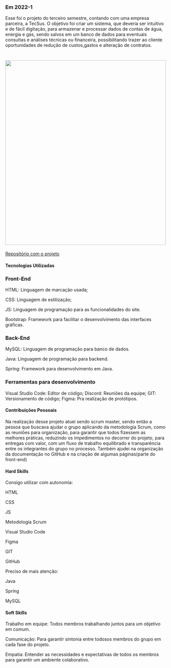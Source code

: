 ### Em 2022-1
Esse foi o projeto do terceiro semestre, contando com uma empresa parceira, a TecSus. O objetivo foi criar um sistema, que deveria ser intuitivo e de fácil digitação, para armazenar e processar dados de contas de água, energia e gás, sendo salvos em um banco de dados para eventuais consultas e análises técnicas ou financeira, possibilitando trazer ao cliente oportunidades de redução de custos,gastos e alteração de contratos.

<h1 align="center"><img src = "https://github.com/GustavoAndo/portifolio-TG/blob/main/img/3-semestre.gif" width="100%" height="580px"></h1>



[Repositório com o projeto](https://github.com/NewInoDevs/NewInoDevs)

#### Tecnologias Utilizadas

### Front-End

HTML: Linguagem de marcação usada;

CSS: Linguagem de estilização;

JS: Linguagem de programação para as funcionalidades do site.

Bootstrap: Framework para facilitar o desenvolvimento das interfaces gráficas.

### Back-End

MySQL: Linguagem de programação para banco de dados.

Java: Linguagem de programação para backend.

Spring: Framework para desenvolvimento em Java.

### Ferramentas para desenvolvimento

Visual Studio Code: Editor de código;
Discord: Reuniões da equipe;
GIT: Versionamento de código;
Figma: Pra realização de protótipos.

#### Contribuições Pessoais
Na realização desse projeto atuei sendo scrum master, sendo então a pessoa que buscava ajudar o grupo aplicando da metodologia Scrum, como as reuniões para organização, para garantir que todos fizessem as melhores práticas, reduzindo os impedimentos no decorrer do projeto, para entregas com valor, com um fluxo de trabalho equilibrado e transparência entre os integrantes do grupo no processo. Também ajudei na organização da documentação no GitHub e na criação de algumas páginas(parte do front-end)

#### Hard Skills

Consigo utilizar com autonomia:

HTML

CSS

JS

Metodologia Scrum

Visual Studio Code

Figma

GIT

GitHub

Preciso de mais atenção:

Java

Spring

MySQL


#### Soft Skills
Trabalho em equipe: Todos membros trabalhando juntos para um objetivo em comum. 

Comunicação: Para garantir sintonia entre todosos membros do grupo em cada fase do projeto.

Empatia: Entender as necessidades e expectativas de todos os membros para garantir um ambiente colaborativo.
